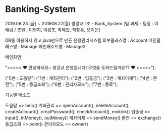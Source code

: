 # Banking-System

2019.08.23 (금) ~ 201908.27(월) 쌍강교 1조 - Bank_System (팀 과제 - 팀장 : 이예림 / 조원 : 이현지, 이성조, 박혜민, 최창훈, 오지은)

DB를 이용하지 않고 java만으로 만든 은행관리시스템
외부클래스명 : Account 메인클래스명 : Manage 메인메소드명 : Manage2

메인화면

"<<<<< ♥ 안녕하세요~ 쌍강교 은행입니다! 무엇을 도와드릴까요?? ♥ >>>>>");

("0번 : 도움말")
("1번 : 계좌관리");
("2번 : 입출금");
("3번 : 계좌이체");
("4번 : 환전");
("5번 : 등급조회");
("6번 : 관리자모드");
("7번 : 종료");


기능별 메소드

도움말 => help() 
계좌관리 => openAccount(), deleteAccount(), createAccount(), creatPassword(), checkAccount(), moklok() 
입출금 => input(), inMoney(), outMoney() 
계좌이체 => sendMoney() 
환전 => exchange() 
등급조회 => point() 
관리자모드 => owner()
